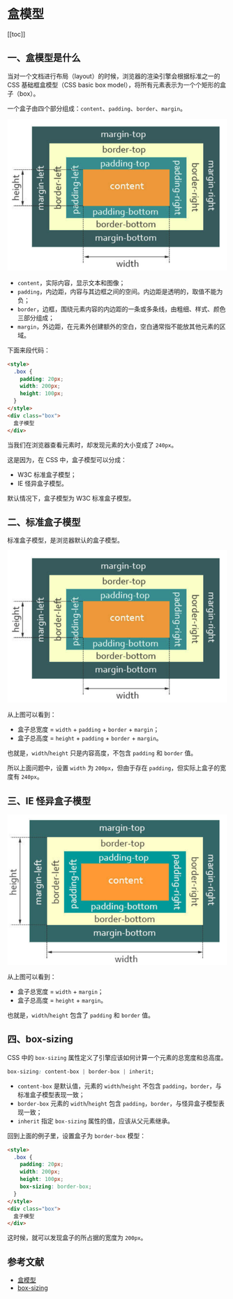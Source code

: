 # 盒模型

[[toc]]

## 一、盒模型是什么

当对一个文档进行布局（layout）的时候，浏览器的渲染引擎会根据标准之一的 CSS 基础框盒模型（CSS basic box model），将所有元素表示为一个个矩形的盒子（box）。

一个盒子由四个部分组成：`content`、`padding`、`border`、`margin`。

![box model](./images/box-model.png)

- `content`，实际内容，显示文本和图像；
- `padding`，内边距，内容与其边框之间的空间。内边距是透明的，取值不能为负；
- `border`，边框，围绕元素内容的内边距的一条或多条线，由粗细、样式、颜色三部分组成；
- `margin`，外边距，在元素外创建额外的空白，空白通常指不能放其他元素的区域。

下面来段代码：

``` html
<style>
  .box {
    padding: 20px;
    width: 200px;
    height: 100px;
  }
</style>
<div class="box">
  盒子模型
</div>
```

当我们在浏览器查看元素时，却发现元素的大小变成了 `240px`。

这是因为，在 CSS 中，盒子模型可以分成：

- W3C 标准盒子模型；
- IE 怪异盒子模型。

默认情况下，盒子模型为 W3C 标准盒子模型。

## 二、标准盒子模型

标准盒子模型，是浏览器默认的盒子模型。

![box model](./images/box-model.png)

从上图可以看到：

- 盒子总宽度 = `width` + `padding` + `border` + `margin`；
- 盒子总高度 = `height` + `padding` + `border` + `margin`。

也就是，`width`/`height` 只是内容高度，不包含 `padding` 和 `border` 值。

所以上面问题中，设置 `width` 为 `200px`，但由于存在 `padding`，但实际上盒子的宽度有 `240px`。

## 三、IE 怪异盒子模型

![ie box model](./images/ie-box-model.png)

从上图可以看到：

- 盒子总宽度 = `width` + `margin`；
- 盒子总高度 = `height` + `margin`。

也就是，`width`/`height` 包含了 `padding` 和 `border` 值。

## 四、box-sizing

CSS 中的 `box-sizing` 属性定义了引擎应该如何计算一个元素的总宽度和总高度。

``` css
box-sizing: content-box | border-box | inherit;
```

- `content-box` 是默认值，元素的 `width`/`height` 不包含 `padding`，`border`，与标准盒子模型表现一致；
- `border-box` 元素的 `width`/`height` 包含 `padding`，`border`，与怪异盒子模型表现一致；
- `inherit` 指定 `box-sizing` 属性的值，应该从父元素继承。

回到上面的例子里，设置盒子为 `border-box` 模型：

``` html
<style>
  .box {
    padding: 20px;
    width: 200px;
    height: 100px;
    box-sizing: border-box;
  }
</style>
<div class="box">
  盒子模型
</div>
```

这时候，就可以发现盒子的所占据的宽度为 `200px`。

## 参考文献

- [盒模型](https://developer.mozilla.org/zh-CN/docs/Learn/CSS/Building_blocks/The_box_model)
- [box-sizing](https://developer.mozilla.org/zh-CN/docs/Web/CSS/box-sizing)

